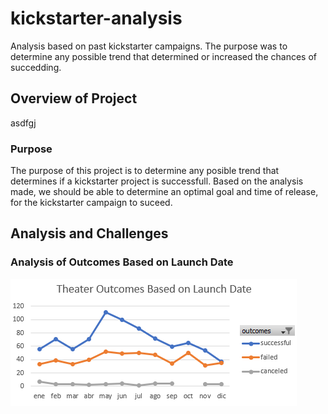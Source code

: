 # kickstarter-analysis
Analysis based on past kickstarter campaigns. The purpose was to determine any possible trend that determined or increased the chances of succedding. 

## Overview of Project
asdfgj

### Purpose
The purpose of this project is to determine any posible trend that determines if a kickstarter project is successfull. Based on the analysis made, we should be able to determine an optimal goal and time of release, for the kickstarter campaign to suceed.

## Analysis and Challenges

### Analysis of Outcomes Based on Launch Date
![Analysis of outcome based on launch date](Resources-Module01/Theater_Outcomes_vs_Launch.png)
